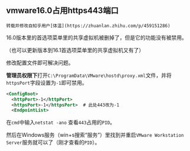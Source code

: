 ## vmware16.0占用https443端口
```note
转载并修改自知乎用户[体温](https://zhuanlan.zhihu.com/p/459151286)
```
16.0版本里的首选项菜单里的共享虚拟机被删掉了，但是它的功能没有被禁用。

（也可以更新版本到16.1首选项菜单里的共享虚拟机又有了）

修改配置文件即可解决问题。

**管理员权限下**打开`C:\ProgramData\VMware\hostd\proxy.xml`文件，并将`httpsPort`字段设置为`-1`即可禁用。

```xml
<ConfigRoot>
  <httpPort>-1</httpPort>
  <httpsPort>-1</httpsPort>  # 此处443改为-1
  <EndpointList>
```

在`cmd`中输入`netstat -ano` 查看`443`占用的`PID`。

然后在Windows服务（win+s搜索“服务”）里找到并重启`VMware Workstation Server`服务就可以了（刚才查看的`PID`）。